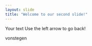 ```yaml
---
layout: slide
title: "Welcome to our second slide!"
---
```

Your text
Use the left arrow to go back!

vonstegen
